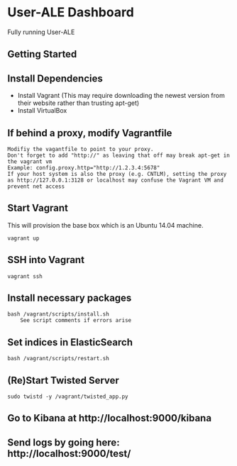 # User-ALE Dashboard

Fully running User-ALE

## Getting Started

## Install Dependencies

- Install Vagrant
    (This may require downloading the newest version from their website rather than trusting apt-get)
- Install VirtualBox

## If behind a proxy, modify Vagrantfile
    Modifiy the vagantfile to point to your proxy. 
	Don't forget to add "http://" as leaving that off may break apt-get in the vagrant vm
	Example: config.proxy.http="http://1.2.3.4:5678"
	If your host system is also the proxy (e.g. CNTLM), setting the proxy as http://127.0.0.1:3128 or localhost may confuse the Vagrant VM and prevent net access

## Start Vagrant

This will provision the base box which is an Ubuntu 14.04 machine.

    vagrant up

## SSH into Vagrant

    vagrant ssh

## Install necessary packages

    bash /vagrant/scripts/install.sh
        See script comments if errors arise

## Set indices in ElasticSearch

    bash /vagrant/scripts/restart.sh

## (Re)Start Twisted Server

    sudo twistd -y /vagrant/twisted_app.py

## Go to Kibana at http://localhost:9000/kibana

## Send logs by going here: http://localhost:9000/test/
